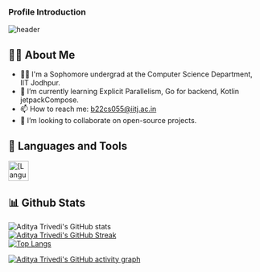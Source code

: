 
### Profile Introduction
![header](https://capsule-render.vercel.app/api?text=Hi%20Aditya%20Trivedi%20here!&animation=fadeIn&type=waving&color=gradient&height=100)

## 🙋‍♂️ About Me
- 👨‍🎓 I'm a Sophomore undergrad at the Computer Science Department, IIT Jodhpur.
- 🌱 I’m currently learning Explicit Parallelism, Go for backend, Kotlin jetpackCompose.
- 📫 How to reach me: b22cs055@iitj.ac.in
- 👯 I’m looking to collaborate on open-source projects.

## 🚀 Languages and Tools
<!-- Update your languages and tools below -->
<p align="left">
<img src="Link to your language/tool image" alt="[Language/Tool Name]" width="40" height="40"/>
<!-- Add more images as per your skills -->
</p>

## 📊 Github Stats
![Aditya Trivedi's GitHub stats](https://github-readme-stats.vercel.app/api?username=adit4443ya&show_icons=true&theme=github_dark&hide_border=True)\
[![Aditya Trivedi's GitHub Streak](https://github-readme-streak-stats.herokuapp.com/?user=adit4443ya&currStreakNum=2FD3EB&fire=pink&sideLabels=F00&date_format=[Y.]n.j&theme=github-dark-blue)](https://git.io/streak-stats)\
[![Top Langs](https://github-readme-stats.vercel.app/api/top-langs/?username=adit4443ya&layout=compact&theme=github_dark&hide_border=True&langs_count=10)]()

[![Aditya Trivedi's GitHub activity graph](https://activity-graph.herokuapp.com/graph?username=adit4443ya&custom_title=Aditya's%20contribution%20graph&hide_border=true&theme=react-dark)]()

